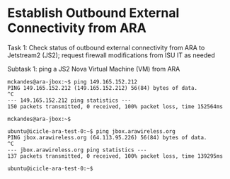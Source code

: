 # Establish Outbound External Connectivity from ARA

Task 1: Check status of outbound external connectivity from ARA to Jetstream2 (JS2); request firewall modifications from ISU IT as needed

Subtask 1: ping a JS2 Nova Virtual Machine (VM) from ARA

```
mckandes@ara-jbox:~$ ping 149.165.152.212
PING 149.165.152.212 (149.165.152.212) 56(84) bytes of data.
^C
--- 149.165.152.212 ping statistics ---
150 packets transmitted, 0 received, 100% packet loss, time 152564ms

mckandes@ara-jbox:~$
```

```
ubuntu@icicle-ara-test-0:~$ ping jbox.arawireless.org
PING jbox.arawireless.org (64.113.95.226) 56(84) bytes of data.
^C
--- jbox.arawireless.org ping statistics ---
137 packets transmitted, 0 received, 100% packet loss, time 139295ms

ubuntu@icicle-ara-test-0:~$
```
